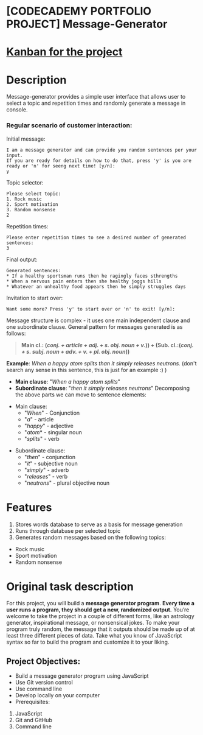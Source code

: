# [CODECADEMY PORTFOLIO PROJECT] Message-Generator
# [Kanban for the project](https://www.codecademy.com/journeys/full-stack-engineer/paths/fscj-22-building-interactive-websites/tracks/fscj-22-portfolio-project-javascript-syntax/modules/fscp-22-mixed-messages-0a2e7c49-03e1-4825-a480-508f02de0208/kanban_projects/mixed-messages)
# Description

Message-generator provides a simple user interface that allows user to select a topic and repetition times and randomly generate a message in console. 

### Regular scenario of customer interaction:

Initial message:

```Hello friend! 
I am a message generator and can provide you random sentences per your input.
If you are ready for details on how to do that, press 'y' is you are ready or 'n' for seeng next time! [y/n]:
y
```

Topic selector:
```
Please select topic:
1. Rock music
2. Sport motivation
3. Random nonsense
2
```

Repetition times:
```
Please enter repetition times to see a desired number of generated sentences:
3
```

Final output:
```
Generated sentences:
* If a healthy sportsman runs then he ragingly faces sthrengths
* When a nervous pain enters then she healthy joggs hills
* Whatever an unhealthy food appears then he simply struggles days
```

Invitation to start over:
```
Want some more? Press 'y' to start over or 'n' to exit! [y/n]:
```

Message structure is complex - it uses one main independent clause and one subordinate clause.
General pattern for messages generated is as follows:
>**Main cl.: (*conj. + article + adj. + s. obj. noun + v.*)) + (Sub. cl.:(*conj. + s. subj. noun + adv. + v. + pl. obj. noun*))**

**Example**: _When a happy atom splits than it simply releases neutrons._ (don't search any sense in this sentence, this is just for an example :) )
- **Main clause**: "_When a happy atom splits_"
- **Subordinate clause**: "_then it simply releases neutrons_"
Decomposing the above parts we can move to sentence elements:
* Main clause: 
	* "_When_" - Conjunction
	* "_a_" - article
	* "_happy_" - adjective
	* "_atom_* - singular noun
	* "_splits_" - verb
- Subordinate clause: 
	- "_then_" - conjunction
	- "_it_" - subjective noun
	- "_simply_" - adverb
	- "_releases_" - verb
	- "_neutrons_" - plural objective noun 

# Features
1. Stores words database to serve as a basis for message generation
2. Runs through database per selected topic
3. Generates random messages based on the following topics:
* Rock music
* Sport motivation
* Random nonsense
# Original task description

For this project, you will build a **message generator program**. **Every time a user runs a program, they should get a new, randomized output.** You’re welcome to take the project in a couple of different forms, like an astrology generator, inspirational message, or nonsensical jokes. To make your program truly random, the message that it outputs should be made up of at least three different pieces of data. Take what you know of JavaScript syntax so far to build the program and customize it to your liking.
## Project Objectives:
* Build a message generator program using JavaScript
* Use Git version control
* Use command line
* Develop locally on your computer
* Prerequisites:
1. JavaScript
2. Git and GitHub
3. Command line